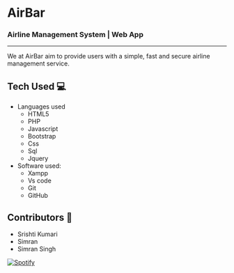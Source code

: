 # AirBar

### Airline Management System | Web App

---

We at AirBar aim to provide users with a simple, fast and secure airline management service.

## Tech Used 💻

* Languages used
  * HTML5
  * PHP
  * Javascript
  * Bootstrap
  * Css
  * Sql
  * Jquery
* Software used:
  * Xampp
  * Vs code
  * Git
  * GitHub

## Contributors 🎉️

* Srishti Kumari
* Simran
* Simran Singh

[![Spotify](https://air-bar.vercel.app/api/spotify)](https://open.spotify.com/user/31zhpj44grvnk7jl6zbayvd7dxmm)
